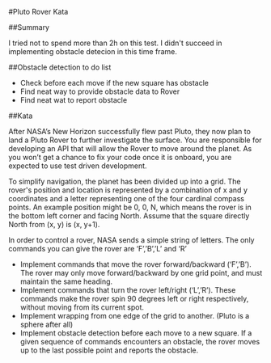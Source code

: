 #Pluto Rover Kata

##Summary

I tried not to spend more than 2h on this test. I didn't succeed in implementing obstacle detecion in this time frame.

##Obstacle detection to do list

* Check before each move if the new square has obstacle
* Find neat way to provide obstacle data to Rover
* Find neat wat to report obstacle


##Kata

After NASA’s New Horizon successfully flew past Pluto, they now plan to land a Pluto Rover to further investigate the surface. You are responsible for developing an API that will allow the Rover to move around the planet. As you won’t get a chance to fix your code once it is on­board, you are expected to use test driven development.

To simplify navigation, the planet has been divided up into a grid. The rover's position and location is represented by a combination of x and y coordinates and a letter representing one of the four cardinal compass points. An example position might be 0, 0, N, which means the rover is in the bottom left corner and facing North. Assume that the square directly North from (x, y) is (x, y+1).

In order to control a rover, NASA sends a simple string of letters. The only commands you can give the rover are ‘F’,’B’,’L’ and ‘R’

* Implement commands that move the rover forward/backward (‘F’,’B’). The rover may only move forward/backward by one grid point, and must maintain the same heading.
* Implement commands that turn the rover left/right (‘L’,’R’). These commands make the rover spin 90 degrees left or right respectively, without moving from its current spot.
* Implement wrapping from one edge of the grid to another. (Pluto is a sphere after all)
* Implement obstacle detection before each move to a new square. If a given sequence of commands encounters an obstacle, the rover moves up to the last possible point and reports the obstacle.